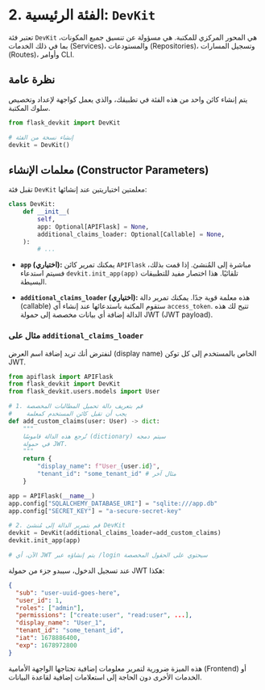 # 2. الفئة الرئيسية: `DevKit`

تعتبر فئة `DevKit` هي المحور المركزي للمكتبة. هي مسؤولة عن تنسيق جميع المكونات، بما في ذلك الخدمات (Services)، والمستودعات (Repositories)، وتسجيل المسارات (Routes)، وأوامر CLI.

## نظرة عامة

يتم إنشاء كائن واحد من هذه الفئة في تطبيقك، والذي يعمل كواجهة لإعداد وتخصيص سلوك المكتبة.

```python
from flask_devkit import DevKit

# إنشاء نسخة من الفئة
devkit = DevKit()
```

## معلمات الإنشاء (Constructor Parameters)

تقبل فئة `DevKit` معلمتين اختياريتين عند إنشائها:

```python
class DevKit:
    def __init__(
        self,
        app: Optional[APIFlask] = None,
        additional_claims_loader: Optional[Callable] = None,
    ):
        # ...
```

- **`app` (اختياري):** يمكنك تمرير كائن `APIFlask` مباشرة إلى المُنشئ. إذا قمت بذلك، فسيتم استدعاء `devkit.init_app(app)` تلقائيًا. هذا اختصار مفيد للتطبيقات البسيطة.

- **`additional_claims_loader` (اختياري):** هذه معلمة قوية جدًا. يمكنك تمرير دالة (callable) ستقوم المكتبة باستدعائها عند إنشاء أي `access_token`. تتيح لك هذه الدالة إضافة أي بيانات مخصصة إلى حمولة JWT (JWT payload).

### مثال على `additional_claims_loader`

لنفترض أنك تريد إضافة اسم العرض (display name) الخاص بالمستخدم إلى كل توكن JWT.

```python
from apiflask import APIFlask
from flask_devkit import DevKit
from flask_devkit.users.models import User

# 1. قم بتعريف دالة تحميل المطالبات المخصصة
#    يجب أن تقبل كائن المستخدم كمعلمة
def add_custom_claims(user: User) -> dict:
    """
    تُرجع هذه الدالة قاموسًا (dictionary) سيتم دمجه
    في حمولة JWT.
    """
    return {
        "display_name": f"User_{user.id}",
        "tenant_id": "some_tenant_id" # مثال آخر
    }

app = APIFlask(__name__)
app.config["SQLALCHEMY_DATABASE_URI"] = "sqlite:///app.db"
app.config["SECRET_KEY"] = "a-secure-secret-key"

# 2. قم بتمرير الدالة إلى مُنشئ DevKit
devkit = DevKit(additional_claims_loader=add_custom_claims)
devkit.init_app(app)

# الآن، أي JWT يتم إنشاؤه عبر /login سيحتوي على الحقول المخصصة
```

عند تسجيل الدخول، سيبدو جزء من حمولة JWT هكذا:

```json
{
  "sub": "user-uuid-goes-here",
  "user_id": 1,
  "roles": ["admin"],
  "permissions": ["create:user", "read:user", ...],
  "display_name": "User_1",
  "tenant_id": "some_tenant_id",
  "iat": 1678886400,
  "exp": 1678972800
}
```

هذه الميزة ضرورية لتمرير معلومات إضافية تحتاجها الواجهة الأمامية (Frontend) أو الخدمات الأخرى دون الحاجة إلى استعلامات إضافية لقاعدة البيانات.
